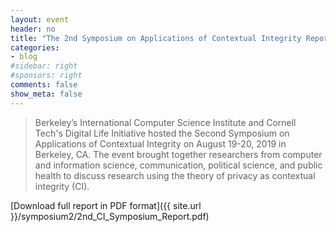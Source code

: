 ```yaml
---
layout: event
header: no
title: "The 2nd Symposium on Applications of Contextual Integrity Report"
categories:
- blog
#sidebar: right
#sponsors: right
comments: false
show_meta: false
---
```




>  Berkeley’s International Computer Science Institute and Cornell Tech's Digital Life Initiative hosted the Second Symposium on Applications of Contextual Integrity on August 19-20, 2019 in Berkeley, CA. The event brought together researchers from computer and information science, communication, political science, and public health to discuss research using the theory of privacy as contextual integrity (CI).

[Download full report in PDF format]({{ site.url }}/symposium2/2nd_CI_Symposium_Report.pdf)

<!-- A report of the program’s discussions has been created and is available: [The 2nd Symposium on Applications of Contextual Integrity Report](http://www.techpolicy.com/getattachment/Blog/Featured-Blog-Post/Symposium-on-Applications-of-Contextual-Integrity/Symposium-on-Applications-of-Contextual-Integrity-Report,-Sept-2018.pdf.aspx).

[Download full report in PDF format]({{ site.url }}/symposium2/2nd_CI_Symposium_Report.pdf)

Read the full post on [TAP ](http://www.techpolicy.com/Symposium-ApplicationsContextualIntegrityReport-GuestBlog.aspx)-->
